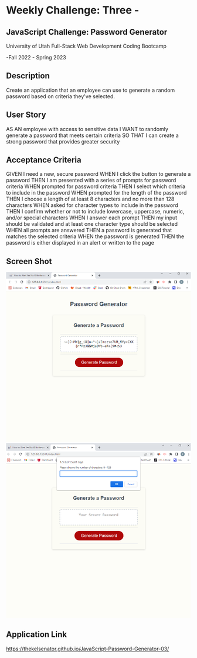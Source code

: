 # Weekly Challenge: Three -

## JavaScript Challenge: Password Generator 

University of Utah
Full-Stack Web Development Coding Bootcamp

-Fall 2022 - Spring 2023

## Description

Create an application that an employee can use to generate a random password based on criteria they've selected. 

## User Story

AS AN employee with access to sensitive data
I WANT to randomly generate a password that meets certain criteria
SO THAT I can create a strong password that provides greater security

## Acceptance Criteria

GIVEN I need a new, secure password
WHEN I click the button to generate a password
THEN I am presented with a series of prompts for password criteria
WHEN prompted for password criteria
THEN I select which criteria to include in the password
WHEN prompted for the length of the password
THEN I choose a length of at least 8 characters and no more than 128 characters
WHEN asked for character types to include in the password
THEN I confirm whether or not to include lowercase, uppercase, numeric, and/or special characters
WHEN I answer each prompt
THEN my input should be validated and at least one character type should be selected
WHEN all prompts are answered
THEN a password is generated that matches the selected criteria
WHEN the password is generated
THEN the password is either displayed in an alert or written to the page

## Screen Shot

![alt_text](./assets/images/Screenshot%20(17).png)
![alt_text](./assets/images/Screenshot%20(18).png)

## Application Link

https://thekelsenator.github.io/JavaScript-Password-Generator-03/